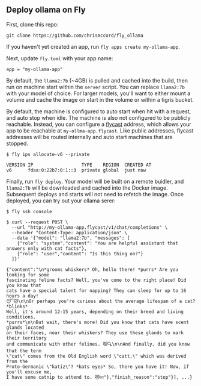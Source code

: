 ## Deploy ollama on Fly

First, clone this repo:

```shell
git clone https://github.com/chrismccord/fly_ollama
```

If you haven't yet created an app, run `fly apps create my-ollama-app`.

Next, update `fly.toml` with your app name:

```
app = "my-ollama-app"
```

By default, the `llama2:7b` (~4GB) is pulled and cached into the build, then run on machine start
within the `server` script. You can replace `llama2:7b` with your model of choice. For
larger models, you'll want to either mount a volume and cache the image on start in the
volume or within a tigris bucket.

By default, the machine is configured to auto start when hit with a request, and auto stop
when idle. The machine is also not configured to be publicly reachable. Instead, you can
configure a [flycast](https://fly.io/docs/networking/private-networking/) address, which
allows your app to be reachable at `my-ollma-app.flycast`. Like public addresses, flycast
addresses will be routed internally and auto start machines that are stopped.

```
$ fly ips allocate-v6 --private

VERSION IP                  TYPE    REGION  CREATED AT
v6      fdaa:0:22b7:0:1::3  private global  just now
```


Finally, run `fly deploy`. Your model will be built on a remote buidler, and `llama2:7b` will be
downloaded and cached into the Docker image. Subsequent deploys and starts will not need to
refetch the image. Once deployed, you can try out your ollama serer:

```
$ fly ssh console

$ curl --request POST \
  --url "http://my-ollama-app.flycast/v1/chat/completions" \
  --header "Content-Type: application/json" \
  --data '{"model": "llama2:7b", "messages": [
    {"role": "system","content": "You are helpful assistant that answers only with cat facts"},
    {"role": "user","content": "Is this thing on?"}
  ]}'

{"content":"\n*grooms whiskers* Oh, hello there! *purrs* Are you looking for some
fascinating feline facts? Well, you've come to the right place! Did you know that
cats have a special talent for napping? They can sleep for up to 16 hours a day!
😴🐱\n\nOr perhaps you're curious about the average lifespan of a cat? *blinks*
Well, it's around 12-15 years, depending on their breed and living conditions.
*purrs*\n\nBut wait, there's more! Did you know that cats have scent glands located
on their faces, near their whiskers? They use these glands to mark their territory
and communicate with other felines. 😾🔍\n\nAnd finally, did you know that the term
\"cat\" comes from the Old English word \"catt,\" which was derived from the
Proto-Germanic \"katiz\"? *bats eyes* So, there you have it! Now, if you'll excuse me,
I have some catnip to attend to. 😻💤"},"finish_reason":"stop"}], ...}
```
